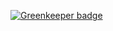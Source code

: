 
[![Greenkeeper badge](https://badges.greenkeeper.io/dhis2/d2-ui-analytics.svg)](https://greenkeeper.io/)
